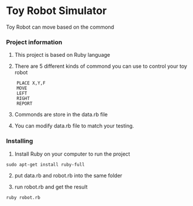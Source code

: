 
 # Toy Robot Simulator

Toy Robot can move based on the commond

### Project information

1. This project is based on Ruby language

2. There are 5 different kinds of commond you can use to control your toy robot

```
    PLACE X,Y,F
    MOVE
    LEFT
    RIGHT
    REPORT
```

3. Commonds are store in the data.rb file

4. You can modify data.rb file to match your testing.

### Installing


1. Install Ruby on your computer to run the project

```
sudo apt-get install ruby-full
```

2. put data.rb and robot.rb into the same folder

3. run robot.rb and get the result

```
ruby robot.rb
```




